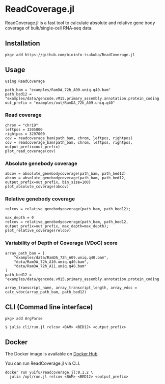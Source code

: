 # ReadCoverage.jl
ReadCoverage.jl is a fast tool to calculate absolute and relative gene body coverage of bulk/single-cell RNA-seq data.

## Installation

```
pkg> add https://github.com/bioinfo-tsukuba/ReadCoverage.jl
```

## Usage

```
using ReadCoverage

path_bam = "examples/RamDA_72h_A09.uniq.q40.bam"
path_bed12 = "examples/data/gencode.vM15.primary_assembly.annotation.protein_coding.head.bed"
out_prefix = "examples/out/RamDA_72h_A09.uniq.q40"
```

### Read coverage

```
chrom = "chr19"
leftpos = 3205000
rightpos = 3207000
cov = readcoverage_bam(path_bam, chrom, leftpos, rightpos)
cov = readcoverage_bam(path_bam, chrom, leftpos, rightpos, output_prefix=out_prefix)
plot_read_coverage(cov)
```

### Absolute genebody coverage

```
abcov = absolute_genebodycoverage(path_bam, path_bed12)
abcov = absolute_genebodycoverage(path_bam, path_bed12, output_prefix=out_prefix, bin_size=100)
plot_absolute_coverage(abcov)
```


### Relative genebody coverage

```
relcov = relative_genebodycoverage(path_bam, path_bed12);

max_depth = 0
relcov = relative_genebodycoverage(path_bam, path_bed12, output_prefix=out_prefix, max_depth=max_depth);
plot_relative_coverage(relcov)
```

### Variability of Depth of Coverage (VDoC) score

```
array_path_bam = [
    "examples/data/RamDA_72h_A09.uniq.q40.bam",
    "data/RamDA_72h_A10.uniq.q40.bam",
    "data/RamDA_72h_A11.uniq.q40.bam"
]
path_bed12 = "examples/data/gencode.vM15.primary_assembly.annotation.protein_coding.head.bed"

array_transcript_name, array_transcript_length, array_vdoc = calc_vdoc(array_path_bam, path_bed12)
```


## CLI (Commad line interface)

```
pkg> add ArgParse
```


```
$ julia cli/run.jl relcov <BAM> <BED12> <output_prefix>
```

## Docker

The Docker image is available on [Docker Hub](https://hub.docker.com/r/yuifu/readcoverage.jl).

You can run ReadCoverage.jl via CLI.

```
docker run yuifu/readcoverage.jl:0.1.2 \
  julia /opt/run.jl relcov <BAM> <BED12> <output_prefix>
```
